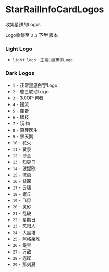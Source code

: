 # StarRailInfoCardLogos

收集星铁的Logos

Logo收集至 `3.2` **下半** 版本 

### Light Logo
- `light_logo` - `正常白底黑字Logo`

### Dark Logos
- `1` - 正常黑底白字Logo
- `2` - 崩三联动Logo
- `3` - 3.0OP-何者
- `4` - 镜流
- `5` - 藿藿
- `6` - 银枝
- `7` - 阮·梅
- `8` - 真理医生
- `9` - 黑天鹅
- `10` - 花火
- `11` - 黄泉
- `12` - 砂金
- `13` - 知更鸟
- `14` - 波提欧
- `15` - 流萤
- `16` - 翡翠
- `17` - 云璃
- `18` - 椒丘
- `19` - 飞霄
- `20` - 灵砂
- `21` - 乱破
- `22` - 星期日
- `23` - 忘归人
- `24` - 大黑塔
- `25` - 阿格莱雅
- `26` - 缇宝
- `27` - 万敌
- `28` - 遐蝶
- `29` - 那刻夏